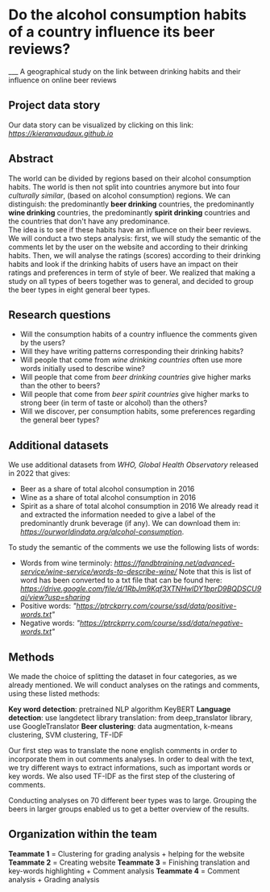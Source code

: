 # Do the alcohol consumption habits of a country influence its beer reviews?

___ A geographical study on the link between drinking habits and their influence on online beer reviews

## Project data story

Our data story can be visualized by clicking on this link:  
*https://kieranvaudaux.github.io*


## Abstract 

The world can be divided by regions based on their alcohol consumption habits. The world is then not split into countries 
anymore but into four *culturally similar*, (based on alcohol consumption) regions. We can distinguish: the predominantly
**beer drinking** countries, the predominantly **wine drinking** countries, the predominantly **spirit drinking** 
countries and the countries that don't have any predominance. \
The idea is to see if these habits have an influence on their beer reviews. We will conduct a two steps analysis: first, 
we will study the semantic of the comments let by the user on the website and according to their drinking habits. 
Then, we will analyse the ratings (scores) according to their drinking habits and look if the drinking habits of users
have an impact on their ratings and preferences in term of style of beer.
We realized that making a study on all types of beers together was to general, and decided to group the beer types in eight general beer types.

## Research questions

* Will the consumption habits of a country influence the comments given by the users?
* Will they have writing patterns corresponding their drinking habits? 
* Will people that come from *wine drinking countries* often use more words initially used to describe wine? 
* Will people that come from *beer drinking countries* give higher marks than the other to beers?
* Will people  that come from *beer spirit countries* give higher marks to strong beer (in term of taste or
alcohol) than the others?
* Will we discover, per consumption habits, some preferences regarding the general beer types?

## Additional datasets

We use additional datasets from *WHO, Global Health Observatory* released in 2022 that gives:
*  Beer as a share of total alcohol consumption in 2016
*  Wine as a share of total alcohol consumption in 2016
*  Spirit as a share of total alcohol consumption in 2016
We already read it and extracted the information needed to give a label of the predominantly drunk beverage (if any).
We can download them in: *https://ourworldindata.org/alcohol-consumption*.

To study the semantic of the comments we use the following lists of words:
* Words from wine terminoly: *https://fandbtraining.net/advanced-service/wine-service/words-to-describe-wine/* Note that this is list of word has been converted to a txt file that can be found here:
*https://drive.google.com/file/d/1RbJm9Kqf3XTNHwlDY1bprD9BQDSCU9ai/view?usp=sharing*
* Positive words: *"https://ptrckprry.com/course/ssd/data/positive-words.txt"*
* Negative words: *"https://ptrckprry.com/course/ssd/data/negative-words.txt"*

## Methods

We made the choice of splitting the dataset in four categories, as we already mentioned. We will conduct analyses on the ratings and comments, using these listed methods:

**Key word detection**: pretrained NLP algorithm KeyBERT
**Language detection**: use langdetect library translation: from deep_translator library, use GoogleTranslator
**Beer clustering**: data augmentation, k-means clustering, SVM clustering, TF-IDF

Our first step was to translate the none english comments in order to incorporate them in out comments analyses. In order to deal with the text, we try different ways to extract informations, such as important words or key words. We also used TF-IDF as the first step of the clustering of comments. 

Conducting analyses on 70 different beer types was to large. Grouping the beers in larger groups enabled us to get a better overview of the results. 

## Organization within the team

**Teammate 1** = Clustering for grading analysis + helping for the website
**Teammate 2** = Creating website
**Teammate 3** = Finishing translation and key-words highlighting  + Comment analysis
**Teammate 4** = Comment analysis + Grading analysis